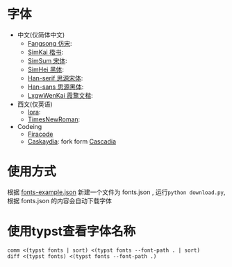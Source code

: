 # 字体
- 中文(仅简体中文)
    - [Fangsong 仿宋](https://github.com/qujihan/font-resource):
    - [SimKai 楷书](https://github.com/qujihan/font-resource):
    - [SimSum 宋体](https://github.com/qujihan/font-resource):
    - [SimHei 黑体](https://github.com/qujihan/font-resource):
    - [Han-serif 思源宋体](https://github.com/adobe-fonts/source-han-serif):
    - [Han-sans 思源黑体](https://github.com/adobe-fonts/source-han-sans):
    - [LxgwWenKai 霞鹜文楷](https://github.com/lxgw/LxgwWenKai):
- 西文(仅英语)
    - [lora](https://github.com/cyrealtype/Lora-Cyrillic):
    - [TimesNewRoman](https://github.com/qujihan/font-resource):
- Codeing
    - [Firacode](https://github.com/ryanoasis/nerd-fonts/releases)
    - [Caskaydia](https://github.com/ryanoasis/nerd-fonts/releases): fork form [Cascadia](https://github.com/microsoft/cascadia-code)

# 使用方式
根据 [fonts-example.json](fonts-example.json) 新建一个文件为 fonts.json , 运行`python download.py`, 根据 fonts.json 的内容会自动下载字体

# 使用typst查看字体名称
```shell
comm <(typst fonts | sort) <(typst fonts --font-path . | sort)
diff <(typst fonts) <(typst fonts --font-path .)
```